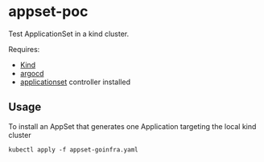 # appset-poc

Test ApplicationSet in a kind cluster.

Requires:

- [Kind](https://kind.sigs.k8s.io/docs/user/quick-start/#installation)
- [argocd](https://argoproj.github.io/argo-cd/getting_started/#1-install-argo-cd)
- [applicationset](https://github.com/argoproj-labs/applicationset) controller installed

## Usage

To install an AppSet that generates one Application targeting the local kind cluster

```console
kubectl apply -f appset-goinfra.yaml
```
